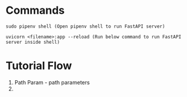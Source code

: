 # Commands

    sudo pipenv shell (Open pipenv shell to run FastAPI server)

    uvicorn <filename>:app --reload (Run below command to run FastAPI server inside shell)

# Tutorial Flow

1. Path Param - path parameters
2.
